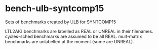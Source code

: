 # bench-ulb-syntcomp15
Sets of benchmarks created by ULB for SYNTCOMP15

LTL2AIG benchmarks are labelled as REAL or UNREAL in their filenames.
cycles-sched benchmarks are assumed to be all REAL.
mult-matrix benchmarks are unlabelled at the moment (some are UNREAL).
